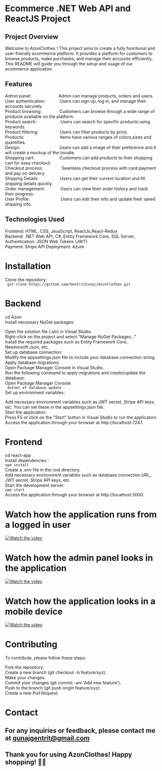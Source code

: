 # Ecommerce .NET Web API and ReactJS Project
## Project Overview  
Welcome to AzonClothes ! This project aims to create a fully functional and user-friendly ecommerce platform. 
It provides a platform for customers to browse products, make purchases, and manage their accounts efficiently. This README will guide you through the setup and usage of our ecommerce application.



## Features
Admin panel:&nbsp;&nbsp;&nbsp;&nbsp;&nbsp;&nbsp;&nbsp;&nbsp;&nbsp;&nbsp;&nbsp;&nbsp;&nbsp;&nbsp;&nbsp;&nbsp;&nbsp;&nbsp;&nbsp;&nbsp;&nbsp;&nbsp; Admin can manage products, orders and users.  
User authentication:&nbsp;&nbsp;&nbsp;&nbsp;&nbsp;&nbsp;&nbsp;&nbsp;&nbsp;&nbsp;&nbsp;&nbsp;Users can sign up, log in, and manage their accounts securely.  
Product browsing:&nbsp;&nbsp;&nbsp;&nbsp;&nbsp;&nbsp;&nbsp;&nbsp;&nbsp;&nbsp;&nbsp;&nbsp;&nbsp;&nbsp;&nbsp;Customers can browse through a wide range of products available on the platform.  
Product search:&nbsp;&nbsp;&nbsp;&nbsp;&nbsp;&nbsp;&nbsp;&nbsp;&nbsp;&nbsp;&nbsp;&nbsp;&nbsp;&nbsp;&nbsp;&nbsp;&nbsp;&nbsp;&nbsp; Users can search for specific products using keywords.  
Product filtering:&nbsp;&nbsp;&nbsp;&nbsp;&nbsp;&nbsp;&nbsp;&nbsp;&nbsp;&nbsp;&nbsp;&nbsp;&nbsp;&nbsp;&nbsp;&nbsp;&nbsp; Users can filter products by price.  
Products:&nbsp;&nbsp;&nbsp;&nbsp;&nbsp;&nbsp;&nbsp;&nbsp;&nbsp;&nbsp;&nbsp;&nbsp;&nbsp;&nbsp;&nbsp;&nbsp;&nbsp;&nbsp;&nbsp;&nbsp;&nbsp;&nbsp;&nbsp;&nbsp;&nbsp;&nbsp;&nbsp;&nbsp;&nbsp; Items have various ranges of colors,sizes and quantities.  
Design:&nbsp;&nbsp;&nbsp;&nbsp;&nbsp;&nbsp;&nbsp;&nbsp;&nbsp;&nbsp;&nbsp;&nbsp;&nbsp;&nbsp;&nbsp;&nbsp;&nbsp;&nbsp;&nbsp;&nbsp;&nbsp;&nbsp;&nbsp;&nbsp;&nbsp;&nbsp;&nbsp;&nbsp;&nbsp;&nbsp;&nbsp;&nbsp; Users can add a image of their preference and it will create a mockup of the hoodie.  
Shopping cart:&nbsp;&nbsp;&nbsp;&nbsp;&nbsp;&nbsp;&nbsp;&nbsp;&nbsp;&nbsp;&nbsp;&nbsp;&nbsp;&nbsp;&nbsp;&nbsp;&nbsp;&nbsp;&nbsp;&nbsp; Customers can add products to their shopping cart for easy checkout.  
Checkout process:&nbsp;&nbsp;&nbsp;&nbsp;&nbsp;&nbsp;&nbsp;&nbsp;&nbsp;&nbsp;&nbsp;&nbsp;&nbsp;&nbsp;&nbsp; Seamless checkout process with card payment and pay on delivery.  
Shipping Details:&nbsp;&nbsp;&nbsp;&nbsp;&nbsp;&nbsp;&nbsp;&nbsp;&nbsp;&nbsp;&nbsp;&nbsp;&nbsp;&nbsp;&nbsp;&nbsp;&nbsp; Users can get their current location and fill shipping details quickly.  
Order management:&nbsp;&nbsp;&nbsp;&nbsp;&nbsp;&nbsp;&nbsp;&nbsp;&nbsp;&nbsp;&nbsp;&nbsp; Users can view their order history and track their progress.  
User Profile:&nbsp;&nbsp;&nbsp;&nbsp;&nbsp;&nbsp;&nbsp;&nbsp;&nbsp;&nbsp;&nbsp;&nbsp;&nbsp;&nbsp;&nbsp;&nbsp;&nbsp;&nbsp;&nbsp;&nbsp;&nbsp;&nbsp;&nbsp;&nbsp;&nbsp; Users can edit their info and update their saved shipping info.  



## Technologies Used  
Frontend: HTML, CSS, JavaScript, ReactJs,React-Redux  
Backend: .NET Web API, C#, Entity Framework Core, SQL Server,  
Authentication: JSON Web Tokens (JWT)  
Payment: Stripe API 
Deployment: Azure

# Installation
  
Clone the repository:  
``` git clone https://github.com/GentritCunaj/AzonClothes.git```   

# Backend  
cd Azon  
Install necessary NuGet packages:  

Open the solution file (.sln) in Visual Studio.  
Right-click on the project and select "Manage NuGet Packages..."  
Install the required packages such as Entity Framework Core, Newtonsoft.Json, etc.  
Set up database connection:  
Modify the appsettings.json file to include your database connection string.  
Apply database migrations:  
Open Package Manager Console in Visual Studio.  
Run the following command to apply migrations and create/update the database:  
Open Package Manager Console  
``` dotnet ef database update```     
Set up environment variables:  

Add necessary environment variables such as JWT secret, Stripe API keys, etc. You can set these in the appsettings.json file.  
Start the application:  
Press F5 or click on the "Start" button in Visual Studio to run the application. 
Access the application through your browser at http://localhost:7247.  



# Frontend   
cd react-app  
Install dependencies :   
``` npm install ```  
Create a .env file in the root directory.  
Add necessary environment variables such as database connection URL, JWT secret, Stripe API keys, etc.  
Start the development server:  
``` npm start ```    
Access the application through your browser at http://localhost:3000.  

# Watch how the application runs from a logged in user
[![Watch the video](https://i.stack.imgur.com/Vp2cE.png)](https://www.youtube.com/watch?v=QLwds44fhKw)

# Watch how the admin panel looks in the application
[![Watch the video](https://i.stack.imgur.com/Vp2cE.png)](https://www.youtube.com/watch?v=kqiANfEECUE)

# Watch how the application looks in a mobile device 
[![Watch the video](https://i.stack.imgur.com/Vp2cE.png)](https://www.youtube.com/watch?v=hL4WHDskJ1o)




# Contributing  
To contribute, please follow these steps:

Fork the repository.  
Create a new branch (git checkout -b feature/xyz).  
Make your changes.  
Commit your changes (git commit -am 'Add new feature').  
Push to the branch (git push origin feature/xyz).  
Create a new Pull Request.  

# Contact  
## For any inquiries or feedback, please contact me at qunajgentrit@gmail.com  

## Thank you for using AzonClothes! Happy shopping! 🛒🎉

